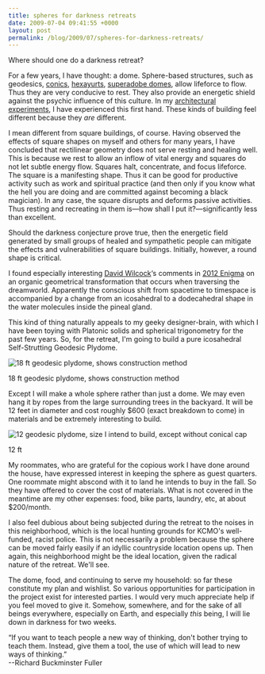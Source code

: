 ```yaml
---
title: spheres for darkness retreats
date: 2009-07-04 09:41:55 +0000
layout: post
permalink: /blog/2009/07/spheres-for-darkness-retreats/
---
```


Where should one do a darkness retreat?

For a few years, I have thought: a dome. Sphere-based structures, such as geodesics, [conics][1], [hexayurts][2], [superadobe domes][3], allow lifeforce to flow. Thus they are very conducive to rest. They also provide an energetic shield against the psychic influence of this culture. In my [architectural experiments][4], I have experienced this first hand. These kinds of building feel different because they _are_ different.

I mean different from square buildings, of course. Having observed the effects of square shapes on myself and others for many years, I have concluded that rectilinear geometry does not serve resting and healing well. This is because we rest to allow an inflow of vital energy and squares do not let subtle energy flow. Squares halt, concentrate, and focus lifeforce. The square is a manifesting shape. Thus it can be good for productive activity such as work and spiritual practice (and then only if you know what the hell you are doing and are committed against becoming a black magician). In any case, the square disrupts and deforms passive activities. Thus resting and recreating in them is—how shall I put it?—significantly less than excellent.

Should the darkness conjecture prove true, then the energetic field generated by small groups of healed and sympathetic people can mitigate the effects and vulnerabilities of square buildings. Initially, however, a round shape is critical.

I found especially interesting [David Wilcock][5]‘s comments in [2012 Enigma][6] on an organic geometrical transformation that occurs when traversing the dreamworld. Apparently the conscious shift from spacetime to timespace is accompanied by a change from an icosahedral to a dodecahedral shape in the water molecules inside the pineal gland.

This kind of thing naturally appeals to my geeky designer-brain, with which I have been toying with Platonic solids and spherical trigonometry for the past few years. So, for the retreat, I'm going to build a pure icosahedral Self-Strutting Geodesic Plydome.

![18 ft geodesic plydome, shows construction method][7]

18 ft geodesic plydome, shows construction method

Except I will make a whole sphere rather than just a dome. We may even hang it by ropes from the large surrounding trees in the backyard. It will be 12 feet in diameter and cost roughly $600 (exact breakdown to come) in materials and be extremely interesting to build.

![12 geodesic plydome, size I intend to build, except without conical cap][8]

12 ft

My roommates, who are grateful for the copious work I have done around the house, have expressed interest in keeping the sphere as guest quarters. One roommate might abscond with it to land he intends to buy in the fall. So they have offered to cover the cost of materials. What is not covered in the meantime are my other expenses: food, bike parts, laundry, etc, at about $200/month.

I also feel dubious about being subjected during the retreat to the noises in this neighborhood, which is the local hunting grounds for KCMO's well-funded, racist police. This is not necessarily a problem because the sphere can be moved fairly easily if an idyllic countryside location opens up. Then again, this neighborhood might be the ideal location, given the radical nature of the retreat. We'll see.

The dome, food, and continuing to serve my household: so far these constitute my plan and wishlist. So various opportunities for participation in the project exist for interested parties. I would very much appreciate help if you feel moved to give it. Somehow, somewhere, and for the sake of all beings everywhere, especially on Earth, and especially _this_ being, I will lie down in darkness for two weeks.

“If you want to teach people a new way of thinking, don't bother trying to teach them. Instead, give them a tool, the use of which will lead to new ways of thinking.”  
--Richard Buckminster Fuller

   [1]: http://www.conicshelter.com
   [2]: http://hexayurt.com
   [3]: http://www.calearth.org/EmergencyShelter/eshelter.html
   [4]: http://andrewdurham.shutterfly.com
   [5]: http://divinecosmos.com
   [6]: http://video.google.com/videoplay?docid=-4951448613711060908
   [7]: http://web.archive.org/web/20050403170016im_/http://www.sover.net/~triorbtl/tn/S18f-95-31.jpg (18 ft plydome)
   [8]: http://web.archive.org/web/20050311230747im_/http://www.sover.net/~triorbtl/tn/D09-99-23.jpg (12 plydome)
